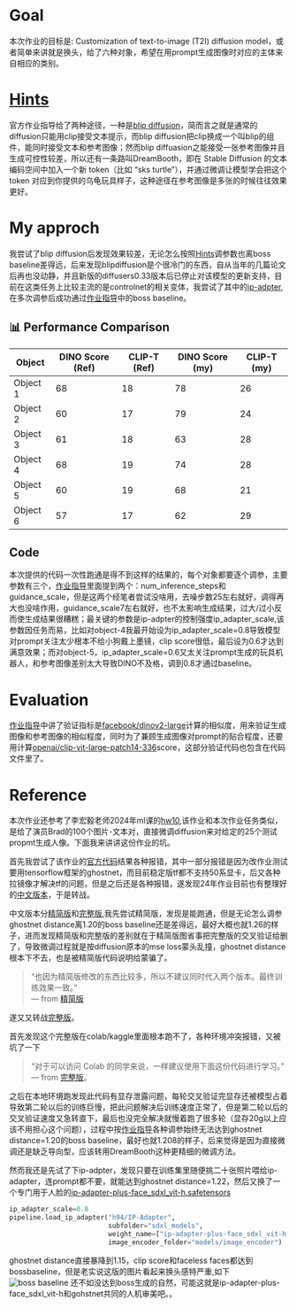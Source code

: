 # Goal
本次作业的目标是: Customization of text-to-image (T2I) diffusion model，或者简单来讲就是换头，给了六种对象，希望在用prompt生成图像时对应的主体来自相应的类别。

# [Hints](https://speech.ee.ntu.edu.tw/~hylee/ml/ml2025-course-data/hw10.pdf)
官方作业指导给了两种途径，一种是[blip diffusion](https://huggingface.co/salesforce/blipdiffusion)，简而言之就是通常的diffusion只能用clip接受文本提示，而blip diffusion把clip换成一个叫blip的组件，能同时接受文本和参考图像；然而blip diffuasion之能接受一张参考图像并且生成可控性较差，所以还有一条路叫DreamBooth，即在 Stable Diffusion 的文本编码空间中加入一个新 token（比如 “sks turtle”），并通过微调让模型学会把这个 token 对应到你提供的乌龟玩具样子，这种途径在参考图像是多张的时候往往效果更好。

# My approch
我尝试了blip diffusion后发现效果较差，无论怎么按照[Hints](https://speech.ee.ntu.edu.tw/~hylee/ml/ml2025-course-data/hw10.pdf)调参数也离boss baseline差得远，后来发现blipdiffusion是个很冷门的东西，自从当年的几篇论文后再也没动静，并且新版的diffusers0.33版本后已停止对该模型的更新支持，目前在这类任务上比较主流的是controlnet的相关变体，我尝试了其中的[ip-adpter](https://huggingface.co/h94/IP-Adapter),在多次调参后成功通过[作业指导](https://speech.ee.ntu.edu.tw/~hylee/ml/ml2025-course-data/hw10.pdf)中的boss baseline。

## 📊 Performance Comparison

| Object   | DINO Score (Ref) | CLIP-T (Ref) | DINO Score (my) | CLIP-T (my) |
|-----------|------------------|---------------|------------------|---------------|
| Object 1  | 68               | 18            | 78               | 26            |
| Object 2  | 60               | 17            | 79               | 24            |
| Object 3  | 61               | 18            | 63               | 28            |
| Object 4  | 68               | 19            | 74               | 28            |
| Object 5  | 60               | 19            | 68               | 21            |
| Object 6  | 57               | 17            | 62               | 29            |

## Code
本次提供的代码一次性跑通是得不到这样的结果的，每个对象都要逐个调参，主要参数有三个，[作业指导](https://speech.ee.ntu.edu.tw/~hylee/ml/ml2025-course-data/hw10.pdf)里面提到两个：num_inference_steps和guidance_scale，但是这两个经笔者尝试没啥用，去噪步数25左右就好，调得再大也没啥作用，guidance_scale7左右就好，也不太影响生成结果，过大/过小反而使生成结果很糟糕；最关键的参数是ip-adpter的控制强度ip_adapter_scale,该参数因任务而易，比如对object-4我最开始设为ip_adapter_scale=0.8导致模型对prompt关注太少根本不给小狗戴上墨镜，clip score很低，最后设为0.6才达到满意效果；而对object-5，ip_adapter_scale=0.6又太关注prompt生成的玩具机器人，和参考图像差别太大导致DINO不及格，调到0.8才通过baseline。


# Evaluation
[作业指导](https://speech.ee.ntu.edu.tw/~hylee/ml/ml2025-course-data/hw10.pdf)中讲了验证指标是[facebook/dinov2-large](https://huggingface.co/facebook/dinov2-large)计算的相似度，用来验证生成图像和参考图像的相似程度，同时为了兼顾生成图像对prompt的贴合程度，还要用计算[openai/clip-vit-large-patch14-336](https://huggingface.co/openai/clip-vit-large-patch14)score，这部分验证代码也包含在代码文件里了。

# Reference
本次作业还参考了李宏毅老师2024年ml课的[hw10](https://speech.ee.ntu.edu.tw/~hylee/genai/2024-spring.php),该作业和本次作业任务类似，是给了演员Brad的100个图片-文本对，直接微调diffusion来对给定的25个测试propmt生成人像。下面我来讲讲这份作业的坑。

首先我尝试了该作业的[官方代码](https://colab.research.google.com/drive/1dI_-HVggxyIwDVoreymviwg6ZOvEHiLS?usp=sharing#scrollTo=CnJtiRaRuTFX)结果各种报错，其中一部分报错是因为改作业测试要用tensorflow框架的ghostnet，而目前稳定版tf都不支持50系显卡，后又各种拉镜像才解决tf的问题，但是之后还是各种报错，遂发现24年作业目前也有整理好的[中文版本](https://blog.csdn.net/weixin_42426841/article/details/142362711)，于是转战。

中文版本分[精简版](https://www.kaggle.com/code/aidemos/14b-lora-stable-diffusion)和[完整版](https://github.com/Hoper-J/AI-Guide-and-Demos-zh_CN/blob/master/Demos/14a.%20%E5%B0%9D%E8%AF%95%E4%BD%BF%E7%94%A8%20LoRA%20%E5%BE%AE%E8%B0%83%20Stable%20Diffusion%20%E6%A8%A1%E5%9E%8B.ipynb),我先尝试精简版，发现是能跑通，但是无论怎么调参ghostnet distance离1.20的boss baseline还是差得远，最好大概也就1.26的样子，进而发现精简版和完整版的差别就在于精简版图省事把完整版的交叉验证给删了，导致微调过程就是按diffusion原本的mse loss蒙头乱撞，ghostnet distance根本下不去，也是被精简版代码说明给蒙骗了。
> “也因为精简版修改的东西比较多，所以不建议同时代入两个版本。最终训练效果一致。”  
> — from [精简版](https://www.kaggle.com/code/aidemos/14b-lora-stable-diffusion)

遂又又转战[完整版](https://github.com/Hoper-J/AI-Guide-and-Demos-zh_CN/blob/master/Demos/14a.%20%E5%B0%9D%E8%AF%95%E4%BD%BF%E7%94%A8%20LoRA%20%E5%BE%AE%E8%B0%83%20Stable%20Diffusion%20%E6%A8%A1%E5%9E%8B.ipynb)。

首先发现这个完整版在colab/kaggle里面根本跑不了，各种环境冲突报错，又被坑了一下
> “对于可以访问 Colab 的同学来说，一样建议使用下面这份代码进行学习。”  
> — from [完整版](https://github.com/Hoper-J/AI-Guide-and-Demos-zh_CN/blob/master/Demos/14a.%20%E5%B0%9D%E8%AF%95%E4%BD%BF%E7%94%A8%20LoRA%20%E5%BE%AE%E8%B0%83%20Stable%20Diffusion%20%E6%A8%A1%E5%9E%8B.ipynb)。

之后在本地环境跑发现此代码有显存泄露问题，每轮交叉验证完显存还被模型占着导致第二轮以后的训练巨慢，把此问题解决后训练速度正常了，但是第二轮以后的交叉验证速度又急转直下，最后也没完全解决就慢着跑了很多轮（显存20g以上应该不用担心这个问题），过程中按[作业指导](https://docs.google.com/presentation/d/1kIe0UnPT_TV3Dw2TMzL4Uui78UJjyL8ikcUPWxep3YU/edit?pli=1#slide=id.g2dc8860317c_0_0)各种调参始终无法达到ghostnet distance=1.20的boss baseline，最好也就1.208的样子，后来觉得是因为直接微调还是缺乏导向型，应该转用DreamBooth这种更精细的微调方法。

然而我还是先试了下ip-adpter，发现只要在训练集里随便挑二十张照片喂给ip-adapter，连prompt都不要，就能达到ghostnet distance=1.22，然后又换了一个专门用于人脸的[ip-adapter-plus-face_sdxl_vit-h.safetensors](https://huggingface.co/h94/IP-Adapter/blob/main/sdxl_models/ip-adapter-plus-face_sdxl_vit-h.safetensors)
```python
ip_adapter_scale=0.8
pipeline.load_ip_adapter("h94/IP-Adapter",
                         subfolder="sdxl_models",
                         weight_name=["ip-adapter-plus-face_sdxl_vit-h.safetensors"] ,
                         image_encoder_folder="models/image_encoder")
```
ghostnet distance直接暴降到1.15，clip score和faceless faces都达到bossbaseline，但是老实说这版的图片看起来换头感特严重,如下
![boss baseline](/mnt/e/pyproject/diff_ft/generated_images_plus/image_13.jpg)
还不如没达到boss生成的自然，可能这就是ip-adapter-plus-face_sdxl_vit-h和gohstnet共同的人机审美吧。。

